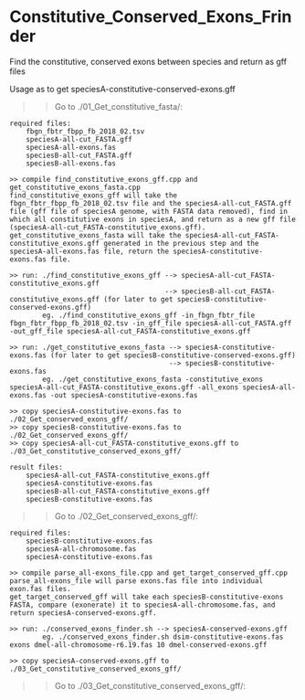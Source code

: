 # Constitutive_Conserved_Exons_Frinder
Find the constitutive, conserved exons between species and return as gff files


Usage as to get speciesA-constitutive-conserved-exons.gff 

>> Go to ./01_Get_constitutive_fasta/:

	required files:
		fbgn_fbtr_fbpp_fb_2018_02.tsv
		speciesA-all-cut_FASTA.gff
		speciesA-all-exons.fas
		speciesB-all-cut_FASTA.gff
		speciesB-all-exons.fas

	>> compile find_constitutive_exons_gff.cpp and get_constitutive_exons_fasta.cpp
	find_constitutive_exons_gff will take the fbgn_fbtr_fbpp_fb_2018_02.tsv file and the speciesA-all-cut_FASTA.gff file (gff file of speciesA genome, with FASTA data removed), find in which all constitutive exons in speciesA, and return as a new gff file (speciesA-all-cut_FASTA-constitutive_exons.gff).
	get_constitutive_exons_fasta will take the speciesA-all-cut_FASTA-constitutive_exons.gff generated in the previous step and the speciesA-all-exons.fas file, return the speciesA-constitutive-exons.fas file.
	
	>> run: ./find_constitutive_exons_gff --> speciesA-all-cut_FASTA-constitutive_exons.gff
										  --> speciesB-all-cut_FASTA-constitutive_exons.gff (for later to get speciesB-constitutive-conserved-exons.gff)
		    eg. ./find_constitutive_exons_gff -in_fbgn_fbtr_file fbgn_fbtr_fbpp_fb_2018_02.tsv -in_gff_file speciesA-all-cut_FASTA.gff -out_gff_file speciesA-all-cut_FASTA-constitutive_exons.gff

	>> run: ./get_constitutive_exons_fasta --> speciesA-constitutive-exons.fas (for later to get speciesB-constitutive-conserved-exons.gff)
		  								   --> speciesB-constitutive-exons.fas
		    eg. ./get_constitutive_exons_fasta -constitutive_exons speciesA-all-cut_FASTA-constitutive_exons.gff -all_exons speciesA-all-exons.fas -out speciesA-constitutive-exons.fas

	>> copy speciesA-constitutive-exons.fas to ./02_Get_conserved_exons_gff/
	>> copy speciesB-constitutive-exons.fas to ./02_Get_conserved_exons_gff/
	>> copy speciesA-all-cut_FASTA-constitutive_exons.gff to ./03_Get_constitutive_conserved_exons_gff/

	result files:
		speciesA-all-cut_FASTA-constitutive_exons.gff
		speciesA-constitutive-exons.fas
		speciesB-all-cut_FASTA-constitutive_exons.gff
		speciesB-constitutive-exons.fas
		

>> Go to ./02_Get_conserved_exons_gff/:

	required files:
		speciesB-constitutive-exons.fas
		speciesA-all-chromosome.fas
		speciesA-constitutive-exons.fas

	>> compile parse_all-exons_file.cpp and get_target_conserved_gff.cpp
	parse_all-exons_file will parse exons.fas file into individual exon.fas files.
	get_target_conserved_gff will take each speciesB-constitutive-exons FASTA, compare (exonerate) it to speciesA-all-chromosome.fas, and return speciesA-conserved-exons.gff.

	>> run: ./conserved_exons_finder.sh --> speciesA-conserved-exons.gff
	        eg. ./conserved_exons_finder.sh dsim-constitutive-exons.fas exons dmel-all-chromosome-r6.19.fas 10 dmel-conserved-exons.gff 

	>> copy speciesA-conserved-exons.gff to ./03_Get_constitutive_conserved_exons_gff/


>> Go to ./03_Get_constitutive_conserved_exons_gff/:
